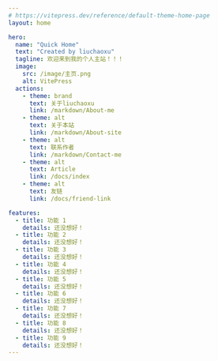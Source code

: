 ```yaml
---
# https://vitepress.dev/reference/default-theme-home-page
layout: home

hero:
  name: "Quick Home"
  text: "Created by liuchaoxu"
  tagline: 欢迎来到我的个人主站！！！
  image:
    src: /image/主页.png
    alt: VitePress
  actions:
    - theme: brand
      text: 关于liuchaoxu
      link: /markdown/About-me
    - theme: alt
      text: 关于本站
      link: /markdown/About-site
    - theme: alt
      text: 联系作者
      link: /markdown/Contact-me
    - theme: alt
      text: Article
      link: /docs/index
    - theme: alt
      text: 友链
      link: /docs/friend-link

features:
  - title: 功能 1
    details: 还没想好！
  - title: 功能 2
    details: 还没想好！
  - title: 功能 3
    details: 还没想好！
  - title: 功能 4
    details: 还没想好！
  - title: 功能 5
    details: 还没想好！
  - title: 功能 6
    details: 还没想好！
  - title: 功能 7
    details: 还没想好！
  - title: 功能 8
    details: 还没想好！
  - title: 功能 9
    details: 还没想好！
---
```


